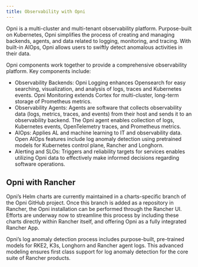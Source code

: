 ```yaml
---
title: Observability with Opni
---
```


<head>
  <link rel="canonical" href="https://ranchermanager.docs.rancher.com/integrations-in-rancher/opni"/>
</head>

Opni is a multi-cluster and multi-tenant observability platform. Purpose-built on Kubernetes, Opni simplifies the process of creating and managing backends, agents, and data related to logging, monitoring, and tracing. With built-in AIOps, Opni allows users to swiftly detect anomalous activities in their data.

Opni components work together to provide a comprehensive observability platform. Key components include:

- Observability Backends: Opni Logging enhances Opensearch for easy searching, visualization, and analysis of logs, traces and Kubernetes events. Opni Monitoring extends Cortex for multi-cluster, long-term storage of Prometheus metrics.
- Observability Agents: Agents are software that collects observability data (logs, metrics, traces, and events) from their host and sends it to an observability backend. The Opni agent enables collection of logs, Kubernetes events, OpenTelemetry traces, and Prometheus metrics.
- AIOps: Applies AL and machine learning to IT and observability data. Open AIOps features include log anomaly detection using pretrained models for Kubernetes control plane, Rancher and Longhorn.
- Alerting and SLOs: Triggers and reliability targets for services enables utilizing Opni data to effectively make informed decisions regarding software operations.

## Opni with Rancher 

Opni’s Helm charts are currently maintained in a charts-specific branch of the Opni GitHub project. Once this branch is added as a repository in Rancher, the Opni installation can be performed through the Rancher UI. Efforts are underway now to streamline this process by including these charts directly within Rancher itself, and offering Opni as a fully integrated Rancher App.

Opni’s log anomaly detection process includes purpose-built, pre-trained models for RKE2, K3s, Longhorn and Rancher agent logs. This advanced modeling ensures first class support for log anomaly detection for the core suite of Rancher products.
 
